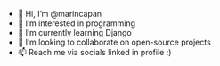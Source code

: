 - 👋 Hi, I’m @marincapan
- 👀 I’m interested in programming
- 🌱 I’m currently learning Django
- 💞️ I’m looking to collaborate on open-source projects
- 📫 Reach me via socials linked in profile :)

<!---
marincapan/marincapan is a ✨ special ✨ repository because its `README.md` (this file) appears on your GitHub profile.
You can click the Preview link to take a look at your changes.
--->
